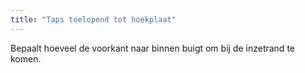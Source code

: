 ```yaml
---
title: "Taps toelopend tot hoekplaat"
---
```


Bepaalt hoeveel de voorkant naar binnen buigt om bij de inzetrand te komen.

